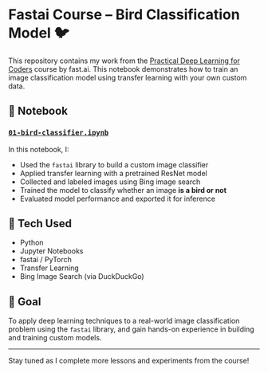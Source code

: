 # Fastai Course – Bird Classification Model 🐦

This repository contains my work from the [Practical Deep Learning for Coders](https://course.fast.ai/) course by fast.ai. This notebook demonstrates how to train an image classification model using transfer learning with your own custom data.

## 📝 Notebook

### [`01-bird-classifier.ipynb`](01-bird-classifier.ipynb)

In this notebook, I:

- Used the `fastai` library to build a custom image classifier
- Applied transfer learning with a pretrained ResNet model
- Collected and labeled images using Bing image search
- Trained the model to classify whether an image **is a bird or not**
- Evaluated model performance and exported it for inference

## 🚀 Tech Used

- Python
- Jupyter Notebooks
- fastai / PyTorch
- Transfer Learning
- Bing Image Search (via DuckDuckGo)

## 📌 Goal

To apply deep learning techniques to a real-world image classification problem using the `fastai` library, and gain hands-on experience in building and training custom models.

---

Stay tuned as I complete more lessons and experiments from the course!
